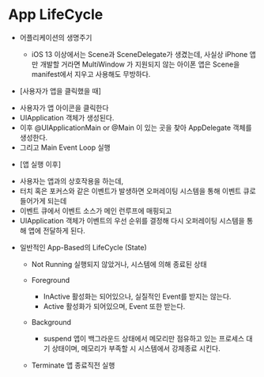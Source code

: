 # App LifeCycle

* 어플리케이션의 생명주기
  - iOS 13 이상에서는 Scene과 SceneDelegate가 생겼는데, 사실상 iPhone 앱만 개발할 거라면 MultiWindow 가 지원되지 않는 아이폰 앱은 Scene을 manifest에서 지우고 사용해도 무방하다.
 
* [사용자가 앱을 클릭했을 때]
- 사용자가 앱 아이콘을 클릭한다
- UIApplication 객체가 생성된다.
- 이후 @UIApplicationMain or @Main 이 있는 곳을 찾아 AppDelegate 객체를 생성한다.
- 그리고 Main Event Loop 실행

* [앱 실행 이후]
- 사용자는 앱과의 상호작용을 하는데,
- 터치 혹은 포커스와 같은 이벤트가 발생하면 오퍼레이팅 시스템을 통해 이벤트 큐로 들어가게 되는데
- 이벤트 큐에서 이벤트 소스가 메인 런루프에 매핑되고 
- UIApplication 객체가 이벤트의 우선 순위를 결정해 다시 오퍼레이팅 시스템을 통해 앱에 전달하게 된다.

* 일반적인 App-Based의 LifeCycle (State)
  - Not Running 실행되지 않았거나, 시스템에 의해 종료된 상태
  
  - Foreground
    - InActive 활성화는 되어있으나, 실질적인 Event를 받지는 않는다.
    - Active 활성화가 되어있으며, Event 또한 받는다.
    
  - Background 
    - suspend 앱이 백그라운드 상태에서 메모리만 점유하고 있는 프로세스 대기 상태이며, 메모리가 부족할 시 시스템에서 강제종료 시킨다.
    
  - Terminate 앱 종료직전 실행
